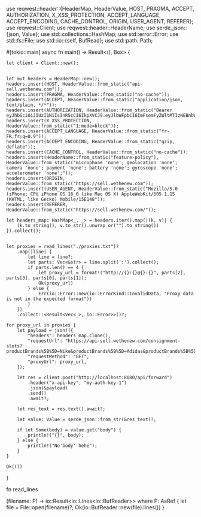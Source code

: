 use reqwest::header::{HeaderMap, HeaderValue, HOST, PRAGMA, ACCEPT, AUTHORIZATION, X_XSS_PROTECTION, ACCEPT_LANGUAGE, ACCEPT_ENCODING, CACHE_CONTROL, ORIGIN, USER_AGENT, REFERER};
use reqwest::Client;
use reqwest::header::HeaderName;
use serde_json::{json, Value};
use std::collections::HashMap;
use std::error::Error;
use std::fs::File;
use std::io::{self, BufRead};
use std::path::Path;

#[tokio::main]
async fn main() -> Result<(), Box<dyn Error>> {
    
    let client = Client::new();

    
    let mut headers = HeaderMap::new();
    headers.insert(HOST, HeaderValue::from_static("api-sell.wethenew.com"));
    headers.insert(PRAGMA, HeaderValue::from_static("no-cache"));
    headers.insert(ACCEPT, HeaderValue::from_static("application/json, text/plain, */*"));
    headers.insert(AUTHORIZATION, HeaderValue::from_static("Bearer eyJhbGciOiJIUzI1NiIsInR5cCI6IkpXVCJ9.eyJlbWFpbCI6ImFsemFyZWltMTIzNEBnbWFpbC5jb20iLCJmaXJzdG5hbWUiOiJJc2FiZWxsZSIsImxhc3RuYW1lIjoiUmVnaW5hYyAiLCJpYXQiOjE2ODkyNDIwODYsImV4cCI6MTY5NDQyNjA4Nn0.ZVF8DOG6a1QJOTbNm07SznkJahGtqNEn2Pez3TmeQwE"));
    headers.insert(X_XSS_PROTECTION, HeaderValue::from_static("1;mode=block"));
    headers.insert(ACCEPT_LANGUAGE, HeaderValue::from_static("fr-FR,fr;q=0.9"));
    headers.insert(ACCEPT_ENCODING, HeaderValue::from_static("gzip, deflate"));
    headers.insert(CACHE_CONTROL, HeaderValue::from_static("no-cache"));
    headers.insert(HeaderName::from_static("feature-policy"), HeaderValue::from_static("microphone 'none'; geolocation 'none'; camera 'none'; payment 'none'; battery 'none'; gyroscope 'none'; accelerometer 'none';"));
    headers.insert(ORIGIN, HeaderValue::from_static("https://sell.wethenew.com"));
    headers.insert(USER_AGENT, HeaderValue::from_static("Mozilla/5.0 (iPhone; CPU iPhone OS 16_0 like Mac OS X) AppleWebKit/605.1.15 (KHTML, like Gecko) Mobile/15E148"));
    headers.insert(REFERER, HeaderValue::from_static("https://sell.wethenew.com/"));

    let headers_map: HashMap<_, _> = headers.iter().map(|(k, v)| {
        (k.to_string(), v.to_str().unwrap_or("").to_string())
    }).collect();

   
    let proxies = read_lines("./proxies.txt")?
        .map(|line| {
            let line = line?;
            let parts: Vec<&str> = line.split(':').collect();
            if parts.len() == 4 {
                let proxy_url = format!("http://{}:{}@{}:{}", parts[2], parts[3], parts[0], parts[1]);
                Ok(proxy_url)
            } else {
                Err(io::Error::new(io::ErrorKind::InvalidData, "Proxy data is not in the expected format"))
            }
        })
        .collect::<Result<Vec<_>, io::Error>>()?;

    for proxy_url in proxies {
        let payload = json!({
            "headers": headers_map.clone(),
            "requestUrl": "https://api-sell.wethenew.com/consignment-slots?productBrands%5B%5D=Nike&productBrands%5B%5D=Adidas&productBrands%5B%5D=Air%20Jordan&productBrands%5B%5D=New%20Balance&productBrands%5B%5D=Swatch&skip=0&take=100",
            "requestMethod": "GET",
            "proxyUrl": proxy_url,
        });

        let res = client.post("http://localhost:8080/api/forward")
            .header("x-api-key", "my-auth-key-1")
            .json(&payload)
            .send()
            .await?;

        let res_text = res.text().await?;

        let value: Value = serde_json::from_str(&res_text)?;

        if let Some(body) = value.get("body") {
            println!("{}", body);
        } else {
            println!("No'body' hehe");
        }
    }

    Ok(())
}

fn read_lines<P>(filename: P) -> io::Result<io::Lines<io::BufReader<File>>> where P: AsRef<Path> {
    let file = File::open(filename)?;
    Ok(io::BufReader::new(file).lines())
}
